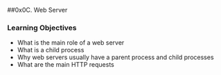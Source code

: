 ##0x0C. Web Server

### Learning Objectives
- What is the main role of a web server
- What is a child process
- Why web servers usually have a parent process and child processes
- What are the main HTTP requests
